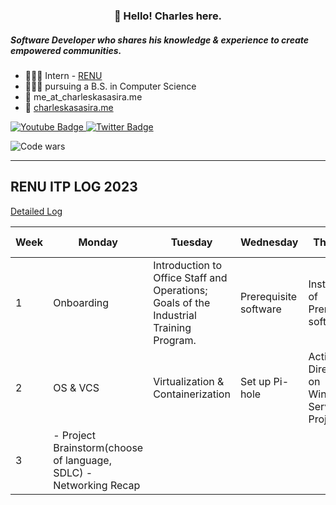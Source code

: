 <h3 align="center">👋 Hello! Charles here.</h3>

<h5>Software Developer who shares his knowledge & experience to create empowered communities.</h5>

- 👨🏾‍💻 Intern - [RENU](https://renu.ac.ug)
- 👨🏾‍🎓 pursuing a B.S. in Computer Science
- 📩 me_at_charleskasasira.me
- 🧭 [charleskasasira.me](https://charleskasasira.me)

<div id="badges">
  <a href="https://www.youtube.com/charleskasasira">
    <img src="https://img.shields.io/badge/YouTube-red?style=for-the-badge&logo=youtube&logoColor=white" alt="Youtube Badge"/>
  </a>
  <a href="https://twitter.com/KasasiraC">
    <img src="https://img.shields.io/badge/Twitter-blue?style=for-the-badge&logo=twitter&logoColor=white" alt="Twitter Badge"/>
  </a>
</div>

![Code wars](https://www.codewars.com/users/CharlesKasasira/badges/small)

<hr>

<h2>RENU ITP LOG 2023</h2>

[Detailed Log](https://github.com/CharlesKasasira/RENU_ITP_2023)

| Week | Monday     | Tuesday                                                                                | Wednesday             | Thursday                                    | Friday                                         | Sum up                                                                                 |
| ---- | ---------- | -------------------------------------------------------------------------------------- | --------------------- | ------------------------------------------- | ---------------------------------------------- | -------------------------------------------------------------------------------------- |
| 1    | Onboarding | Introduction to Office Staff and Operations; Goals of the Industrial Training Program. | Prerequisite software | Installation of Prerequisite software       | SSH key-based authentication on a Linux server | ✅ [Link](https://github.com/CharlesKasasira/RENU_ITP_2023/blob/main/README.md#Week-1) |
| 2    | OS & VCS   | Virtualization & Containerization                                                      | Set up Pi-hole        | Active Directory on Windows Server. Project | Active Directory                               | ✅ [Link](https://github.com/CharlesKasasira/RENU_ITP_2023/blob/main/README.md#Week-2)                                                                                     |
| 3    | - Project Brainstorm(choose of language, SDLC) - Networking Recap    |                                                       |         |   |                                | ⏳                                                                                     |
